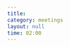 ```yaml
---
title: 
category: meetings
layout: null
time: 02:00
---
```

<!-- converted from blosxom format post by dkg 22.1.2022 -->
